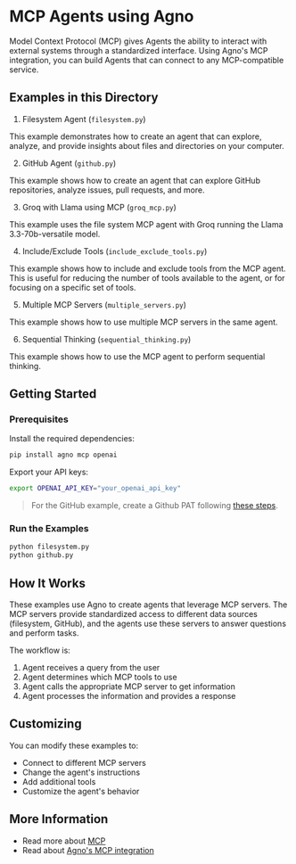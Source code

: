 # MCP Agents using Agno

Model Context Protocol (MCP) gives Agents the ability to interact with external systems through a standardized interface. Using Agno's MCP integration, you can build Agents that can connect to any MCP-compatible service.

## Examples in this Directory

1. Filesystem Agent (`filesystem.py`)

This example demonstrates how to create an agent that can explore, analyze, and provide insights about files and directories on your computer.

2. GitHub Agent (`github.py`)

This example shows how to create an agent that can explore GitHub repositories, analyze issues, pull requests, and more.

3. Groq with Llama using MCP (`groq_mcp.py`)

This example uses the file system MCP agent with Groq running the Llama 3.3-70b-versatile model.

4. Include/Exclude Tools (`include_exclude_tools.py`)

This example shows how to include and exclude tools from the MCP agent. This is useful for reducing the number of tools available to the agent, or for focusing on a specific set of tools.

5. Multiple MCP Servers (`multiple_servers.py`)

This example shows how to use multiple MCP servers in the same agent. 

6. Sequential Thinking (`sequential_thinking.py`)

This example shows how to use the MCP agent to perform sequential thinking.


## Getting Started

### Prerequisites

Install the required dependencies:

```bash
pip install agno mcp openai
```

Export your API keys:

```bash
export OPENAI_API_KEY="your_openai_api_key"
```

> For the GitHub example, create a Github PAT following [these steps](https://github.com/modelcontextprotocol/servers/tree/main/src/github#setup).

### Run the Examples

```bash
python filesystem.py
python github.py
```

## How It Works

These examples use Agno to create agents that leverage MCP servers. The MCP servers provide standardized access to different data sources (filesystem, GitHub), and the agents use these servers to answer questions and perform tasks.

The workflow is:
1. Agent receives a query from the user
2. Agent determines which MCP tools to use
3. Agent calls the appropriate MCP server to get information
4. Agent processes the information and provides a response

## Customizing

You can modify these examples to:
- Connect to different MCP servers
- Change the agent's instructions
- Add additional tools
- Customize the agent's behavior

## More Information

- Read more about [MCP](https://modelcontextprotocol.io/introduction)
- Read about [Agno's MCP integration](https://docs.agno.com/tools/mcp)

